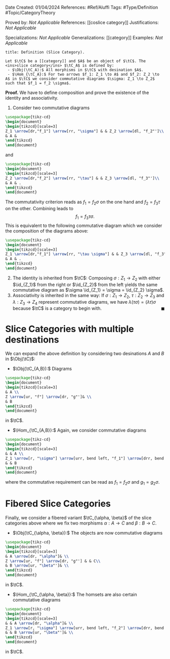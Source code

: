 <div class="topSpace"></div>

Date Created: 01/04/2024
References: #Ref/Aluffi 
Tags: #Type/Definition #Topic/CategoryTheory 

Proved by: <i>Not Applicable</i>
References:  [[coslice category]]
Justifications: <i>Not Applicable</i>

Specializations: <i>Not Applicable</i>
Generalizations: [[category]]
Examples: <i>Not Applicable</i>

``` ad-Definition
title: Definition (Slice Category).

Let $\tC$ be a [[category]] and $A$ be an object of $\tC$. The <ins>slice category</ins> $\tC_A$ is defined by:
 - $\Obj(\tC_A):$ All morphisms in $\tC$ with desination $A$.
 - $\Hom_{\tC_A}:$ For two arrows $f_1: Z_1 \to A$ and $f_2: Z_2 \to A$ in $\tC$ we consider commutative diagrams $\sigma: Z_1 \to Z_2$ such that $f_1 = f_2 \sigma$.

```

**Proof.**
We have to define composition and prove the existence of the identity and associativity.
 1. Consider two commutative diagrams
 ```tikz
\usepackage{tikz-cd}
\begin{document}
\begin{tikzcd}[scale=3]
Z_1 \arrow[dr,"f_1"] \arrow[rr, "\sigma"] & & Z_2 \arrow[dl, "f_2"']\\
& A & 
\end{tikzcd}
\end{document}
```
and
 ```tikz
\usepackage{tikz-cd}
\begin{document}
\begin{tikzcd}[scale=3]
Z_2 \arrow[dr,"f_2"] \arrow[rr, "\tau"] & & Z_3 \arrow[dl, "f_3"']\\
& A & .
\end{tikzcd}
\end{document}
```
The commutativity criterion reads as $f_1 = f_2\sigma$ on the one hand and $f_2 = f_3 \tau$ on the other. Combining leads to $$f_1 = f_3 \tau \sigma.$$  This is equivalent to the following commutative diagram which we consider the composition of the diagrams above:
 ```tikz
\usepackage{tikz-cd}
\begin{document}
\begin{tikzcd}[scale=3]
Z_1 \arrow[dr,"f_1"] \arrow[rr, "\tau \sigma"] & & Z_3 \arrow[dl, "f_3"']\\
& A & .
\end{tikzcd}
\end{document}
```
 2. The identity is inherited from $\tC$: Composing $\sigma: Z_1 \to Z_2$ with either $\id_{Z_1}$ from the right or $\id_{Z_2}$ from the left yields the same commutative diagram as $\sigma \id_{Z_1} = \sigma = \id_{Z_2} \sigma$.
 3. Associativity is inherited in the same way: If $\sigma: Z_1 \to Z_2$, $\tau: Z_2 \to Z_3$ and $\lambda: Z_3 \to Z_4$ represent commutative diagrams, we have $\lambda (\tau \sigma) = (\lambda \tau) \sigma$ because $\tC$ is a category to begin with. <span style="float:right;">$\blacksquare$</span>

# Slice Categories with multiple destinations

We can expand the above definition by considering two desinations $A$ and $B$ in $\Obj(\tC)$:
 - $\Obj(\tC_{A,B}):$ Diagrams 
 
  ```tikz
\usepackage{tikz-cd}
\begin{document}
\begin{tikzcd}[scale=3]
 & A \\
Z \arrow[ur, "f"] \arrow[dr, "g"']& \\
 & B
\end{tikzcd}
\end{document}
```
  in $\tC$.

 - $\Hom_{\tC_{A,B}}:$ Again, we consider commutative diagrams
 ```tikz
\usepackage{tikz-cd}
\begin{document}
\begin{tikzcd}[scale=3]
& & A \\
Z_1 \arrow[r, "\sigma"] \arrow[urr, bend left, "f_1"] \arrow[drr, bend right, "g_1"'] & Z_2 \arrow[ur, "f_2"] \arrow[dr, "g_2"']& \\
 & & B
\end{tikzcd}
\end{document}
 ```
where the commutative requirement can be read as $f_1 = f_2 \sigma$ and $g_1 = g_2 \sigma$.

# Fibered Slice Categories

Finally, we consider a fibered variant $\tC_{\alpha, \beta}$ of the slice categories above where we fix two morphisms $\alpha: A \to C$ and $\beta: B \to C$.
 - $\Obj(\tC_{\alpha, \beta}):$ The objects are now commutative diagrams 
 ```tikz
\usepackage{tikz-cd}
\begin{document}
\begin{tikzcd}[scale=3]
& A \arrow[dr, "\alpha"]& \\
Z \arrow[ur, "f"] \arrow[dr, "g"'] & & C\\
& B \arrow[ur, "\beta"']& \\
\end{tikzcd}
\end{document}
 ```
in $\tC$.
 - $\Hom_{\tC_{\alpha, \beta}}:$ The homsets are also certain commutative diagrams
```tikz
\usepackage{tikz-cd}
\begin{document}
\begin{tikzcd}[scale=3]
& & A \arrow[dr, "\alpha"]& \\
Z_1 \arrow[r, "\sigma"] \arrow[urr, bend left, "f_2"] \arrow[drr, bend right, "g_2"'] &Z_2 \arrow[ur, "f_2"] \arrow[dr, "g_2"'] & & C\\
& & B \arrow[ur, "\beta"']& \\
\end{tikzcd}
\end{document}
 ```
 in $\tC$.